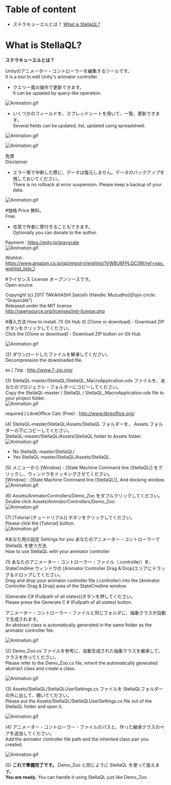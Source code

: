 ﻿# Table of content
- ステラキューエルとは？ [What is StellaQL?](#What_is_StellaQL)

# What is StellaQL?
**ステラキューエルとは？**

Unityのアニメーター・コントローラーを編集するツールです。  
It is a tool to edit Unity's animator controller.  

- クエリー風の操作で更新できます。  
It can be updated by query-like operation.  

![Animation.gif](https://github.com/muzudho/StellaQL/blob/master/img/2017-02/201702160552a8b.png?raw=true)  

- いくつかのフィールドを、スプレッドシートを用いて、一覧、更新できます。  
Several fields can be updated, list, updated using spreadsheet.  

![Animation.gif](https://github.com/muzudho/StellaQL/blob/master/img/2017-02/201702160552a9b.png?raw=true)  

![Animation.gif](https://github.com/muzudho/StellaQL/blob/master/img/2017-02/201702160552a10b.png?raw=true)  

免責  
Disclaimer  

- エラー等で中断した際に、データは復元しません。データのバックアップを残しておいてください。  
There is no rollback at error suspension. Please keep a backup of your data.  

![Animation.gif](https://github.com/muzudho/StellaQL/blob/master/img/2017-02/201702110107a41b.png?raw=true)  

#価格 Price
無料。  
Free.  

- 任意で作者に寄付することもできます。  
Optionally you can donate to the author.  

Payment : https://enty.jp/grayscale  
![Animation.gif](https://github.com/muzudho/StellaQL/blob/master/img/2017-02/201702160807a2b.png?raw=true)  

Wishlist : https://www.amazon.co.jp/gp/registry/wishlist/1VWBU6FPLQC3W/ref=nav_wishlist_lists_1

#ライセンス License
オープンソースです。  
Open source.  

Copyright (c) 2017 TAKAHASHI Satoshi (Handle: Muzudho)(Dojin circle: "Grayscale")  
Released under the MIT license  
http://opensource.org/licenses/mit-license.php  

#導入方法 How to install.
(1) Git Hub の [Clone or download] - Download ZIP ボタンをクリックしてください。  
Click the [Clone or download] - Download ZIP button on Git Hub.  

![Animation.gif](https://github.com/muzudho/StellaQL/blob/master/img/2017-02/201702160807a1b.png?raw=true)  

(2) ダウンロードしたファイルを解凍してください。  
Decompression the downloaded file.   

ex.) 7zip : http://www.7-zip.org/  

(3) StellaQL-master/StellaQL/StellaQL_MacroApplication.ods ファイルを、あなたのプロジェクト・フォルダーにコピーしてください。  
Copy the StellaQL-master / StellaQL / StellaQL_MacroApplication.ods file to your project folder.  
![Animation.gif](https://github.com/muzudho/StellaQL/blob/master/img/2017-02/201702160428gif85.gif?raw=true)  

required.) LibreOffice Calc (Free) : http://www.libreoffice.org/  

(4) StellaQL-master/StellaQL/Assets/StellaQL フォルダーを、 Assets フォルダーの下にコピーしてください。  
StellaQL-master/StellaQL/Assets/StellaQL folder to Assets folder.  
![Animation.gif](https://github.com/muzudho/StellaQL/blob/master/img/2017-02/201702151752gif81.gif?raw=true)  

- No  StellaQL-master/StellaQL/
- Yes StellaQL-master/StellaQL/Assets/StellaQL

(5) メニューから [Window] - [State Machine Command line (StellaQL)] をクリックし、ウィンドウをドッキングさせてください。  
[Window] - [State Machine Command line (StellaQL)], And docking window.  
![Animation.gif](https://github.com/muzudho/StellaQL/blob/master/img/2017-02/201702151752gif82.gif?raw=true)  
                                     

(6) Assets/AnimatorControllers/Demo_Zoo をダブルクリックしてください。  
Double click Assets/AnimatorControllers/Demo_Zoo.  
![Animation.gif](https://github.com/muzudho/StellaQL/blob/master/img/2017-02/201702160428gif83.gif?raw=true)  

(7) [Tutorial (チュートリアル)] ボタンをクリックしてください。  
Please click the [Tutorial] button.  
![Animation.gif](https://github.com/muzudho/StellaQL/blob/master/img/2017-02/201702160428gif84.gif?raw=true)  

#あなた用の設定 Settings for you
あなたのアニメーター・コントローラーで StellaQL を使う方法  
How to use StellaQL with your animator controller  

(1) あなたのアニメーター・コントローラー・ファイル（.controller）を、StateCmdline ウィンドウの [Animator Controller Drag & Drop]エリアにドラッグ＆ドロップしてください。  
Drag and drop your animator controller file (.controller) into the [Animator Controller Drag & Drop] area of the StateCmdline window.  

[Generate C# (Fullpath of all states)]ボタンを押してください。  
Please press the Generate C # (Fullpath of all states) button.  

アニメーター・コントローラー・ファイルと同じフォルダに、抽象クラスが自動で生成されます。  
An abstract class is automatically generated in the same folder as the animator controller file.  

![Animation.gif](https://github.com/muzudho/StellaQL/blob/master/img/2017-02/201702160428gif86.gif?raw=true)  

(2) Demo_Zoo.cs ファイルを参考に、自動生成された抽象クラスを継承して、クラスを作ってください。  
Please refer to the Demo_Zoo.cs file, inherit the automatically generated abstract class and create a class.  

![Animation.gif](https://github.com/muzudho/StellaQL/blob/master/img/2017-02/201702160807a7b.png?raw=true)  

(3) Assets/StellaQL/StellaQLUserSettings.cs ファイルを StellaQLフォルダーの外に出して、開いてください。  
Please put the Assets/StellaQL/StellaQLUserSettings.cs file out of the StellaQL folder and open it.  

![Animation.gif](https://github.com/muzudho/StellaQL/blob/master/img/2017-02/201702170817gif87.gif?raw=true)  

(4) アニメーター・コントローラー・ファイルのパスと、作った継承クラスのペアを追加してください。  
Add the animator controller file path and the inherited class pair you created.  

![Animation.gif](https://github.com/muzudho/StellaQL/blob/master/img/2017-02/201702170820a11b.png?raw=true)  

(5) **これで準備完了です。** Demo_Zoo と同じように StellaQL を使って扱えます。  
**You are ready.** You can handle it using StellaQL just like Demo_Zoo.  

